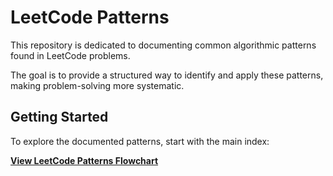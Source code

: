 # LeetCode Patterns

This repository is dedicated to documenting common algorithmic patterns found in LeetCode problems.

The goal is to provide a structured way to identify and apply these patterns, making problem-solving more systematic.

## Getting Started

To explore the documented patterns, start with the main index:

[**View LeetCode Patterns Flowchart**](Patterns/index.md)